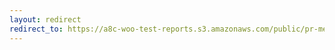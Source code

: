 ```yaml
---
layout: redirect
redirect_to: https://a8c-woo-test-reports.s3.amazonaws.com/public/pr-merge/45410/e2e/index.html
---
```

